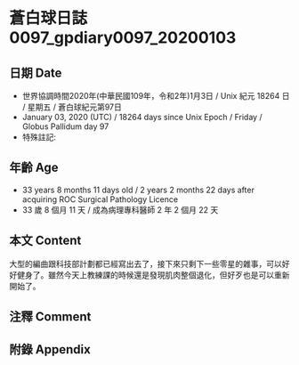 # 蒼白球日誌0097_gpdiary0097_20200103 #

## 日期 Date ##

* 世界協調時間2020年(中華民國109年，令和2年)1月3日 / Unix 紀元 18264 日 / 星期五 / 蒼白球紀元第97日
* January 03, 2020 (UTC) / 18264 days since Unix Epoch / Friday / Globus Pallidum day 97
* 特殊註記:

## 年齡 Age ##

* 33 years 8 months 11 days old / 2 years 2 months 22 days after acquiring ROC Surgical Pathology Licence
* 33 歲 8 個月 11 天 / 成為病理專科醫師 2 年 2 個月 22 天

## 本文 Content ##

大型的編曲跟科技部計劃都已經寫出去了，接下來只剩下一些零星的雜事，可以好好健身了。雖然今天上教練課的時候還是發現肌肉整個退化，但好歹也是可以重新開始了。

## 注釋 Comment ##

## 附錄 Appendix ##
